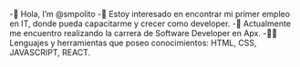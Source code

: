 -👋 Hola, I’m @smpolito
-👀 Estoy interesado en encontrar mi primer empleo en IT, donde pueda capacitarme y crecer como developer.
-🌱 Actualmente me encuentro realizando la carrera de Software Developer en Apx.
-💪🏼 Lenguajes y herramientas que poseo conocimientos: HTML, CSS, JAVASCRIPT, REACT.
